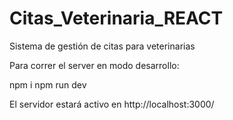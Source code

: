 # Citas_Veterinaria_REACT
Sistema de gestión de citas para veterinarias

Para correr el server en modo desarrollo:

npm i 
npm run dev 

El servidor estará activo en http://localhost:3000/

